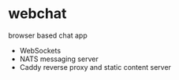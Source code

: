 # webchat

browser based chat app
  - WebSockets
  - NATS messaging server
  - Caddy reverse proxy and static content server
